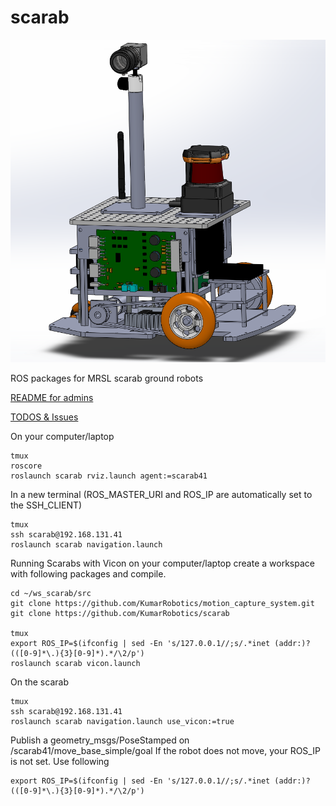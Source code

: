 scarab
=================
![Scarab](doc/SCARAB_3D_view.png "SCARAB")


ROS packages for MRSL scarab ground robots

[README for admins](doc/Admin.md)

[TODOS & Issues](doc/CurrentIssues.md)

On your computer/laptop
```
tmux
roscore
roslaunch scarab rviz.launch agent:=scarab41
```

In a new terminal (ROS_MASTER_URI and ROS_IP are automatically set to the SSH_CLIENT)
```
tmux
ssh scarab@192.168.131.41
roslaunch scarab navigation.launch
```

Running Scarabs with Vicon on your computer/laptop create a workspace with following packages and compile. 

```
cd ~/ws_scarab/src
git clone https://github.com/KumarRobotics/motion_capture_system.git
git clone https://github.com/KumarRobotics/scarab

tmux
export ROS_IP=$(ifconfig | sed -En 's/127.0.0.1//;s/.*inet (addr:)?(([0-9]*\.){3}[0-9]*).*/\2/p')
roslaunch scarab vicon.launch

```

On the scarab
```
tmux
ssh scarab@192.168.131.41
roslaunch scarab navigation.launch use_vicon:=true
```

Publish a geometry_msgs/PoseStamped on /scarab41/move_base_simple/goal
If the robot does not move, your ROS_IP is not set. Use following

```
export ROS_IP=$(ifconfig | sed -En 's/127.0.0.1//;s/.*inet (addr:)?(([0-9]*\.){3}[0-9]*).*/\2/p')
```
